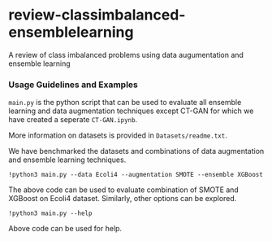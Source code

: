 # review-classimbalanced-ensemblelearning
A review of class imbalanced problems using data augumentation and ensemble learning 

### Usage Guidelines and Examples
`main.py` is the python script that can be used to evaluate all ensemble learning and data augmentation techniques except CT-GAN for which we have created a seperate `CT-GAN.ipynb`.

More information on datasets is provided in `Datasets/readme.txt`.

We have benchmarked the datasets and combinations of data augmentation and ensemble learning techniques.

```
!python3 main.py --data Ecoli4 --augmentation SMOTE --ensemble XGBoost
```
The above code can be used to evaluate combination of SMOTE and XGBoost on Ecoli4 dataset. Similarly, other options can be explored. 

```
!python3 main.py --help
```
Above code can be used for help.
